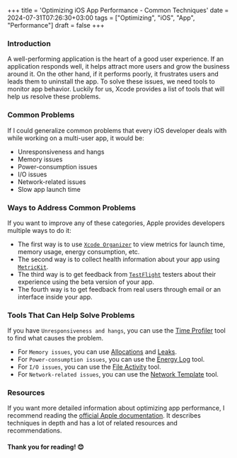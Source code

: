 +++
title = 'Optimizing iOS App Performance - Common Techniques'
date = 2024-07-31T07:26:30+03:00
tags = ["Optimizing", "iOS", "App", "Performance"]
draft = false
+++

### Introduction

A well-performing application is the heart of a good user experience. If an application responds well, it helps attract more users and grow the business around it. On the other hand, if it performs poorly, it frustrates users and leads them to uninstall the app. To solve these issues, we need tools to monitor app behavior. Luckily for us, Xcode provides a list of tools that will help us resolve these problems. 

### Common Problems
If I could generalize common problems that every iOS developer deals with while working on a multi-user app, it would be:

* Unresponsiveness and hangs
* Memory issues
* Power-consumption issues
* I/O issues
* Network-related issues
* Slow app launch time

### Ways to Address Common Problems
If you want to improve any of these categories, Apple provides developers multiple ways to do it:
- The first way is to use [`Xcode Organizer`](https://developer.apple.com/videos/play/wwdc2020/10076) to view metrics for launch time, memory usage, energy consumption, etc.
- The second way is to collect health information about your app using [`MetricKit`](https://developer.apple.com/documentation/MetricKit).
- The third way is to get feedback from [`TestFlight`](https://developer.apple.com/testflight/) testers about their experience using the beta version of your app.
- The fourth way is to get feedback from real users through email or an interface inside your app.

### Tools That Can Help Solve Problems
If you have `Unresponsiveness and hangs`, you can use the [Time Profiler](https://help.apple.com/instruments/mac/current/#/dev44b2b437) tool to find what causes the problem.
- For `Memory issues`, you can use [Allocations](https://help.apple.com/instruments/mac/10.0/#/dev7b8f6eb6) and [Leaks](https://help.apple.com/instruments/mac/current/#/dev022f987b).
- For `Power-consumption issues`, you can use the [Energy Log](https://help.apple.com/instruments/mac/current/#/deva0db8947) tool.
- For `I/O issues`, you can use the [File Activity](https://help.apple.com/instruments/mac/current/#/dev6983c7c4) tool.
- For `Network-related issues`, you can use the [Network Template](https://help.apple.com/instruments/mac/10.0/#/dev209edacf) tool.

### Resources
If you want more detailed information about optimizing app performance, I recommend reading the [official Apple documentation](https://developer.apple.com/documentation/xcode/improving-your-app-s-performance/). It describes techniques in depth and has a lot of related resources and recommendations.

#### Thank you for reading! 😊
